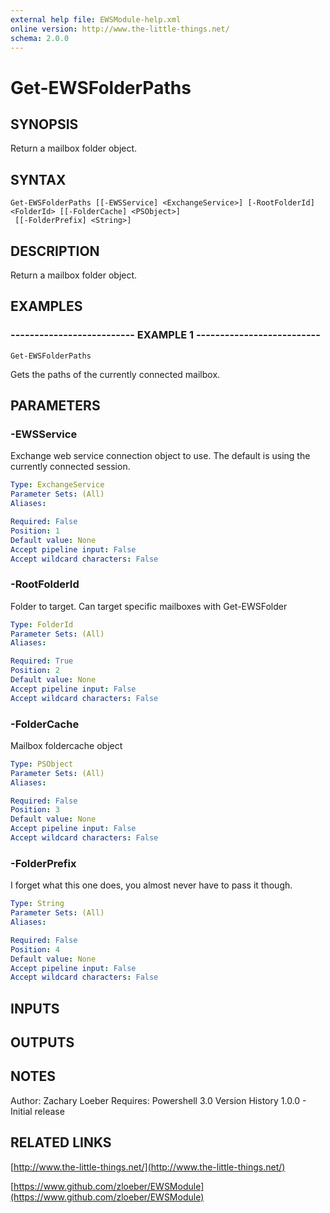 ```yaml
---
external help file: EWSModule-help.xml
online version: http://www.the-little-things.net/
schema: 2.0.0
---
```


# Get-EWSFolderPaths

## SYNOPSIS
Return a mailbox folder object.

## SYNTAX

```
Get-EWSFolderPaths [[-EWSService] <ExchangeService>] [-RootFolderId] <FolderId> [[-FolderCache] <PSObject>]
 [[-FolderPrefix] <String>]
```

## DESCRIPTION
Return a mailbox folder object.

## EXAMPLES

### -------------------------- EXAMPLE 1 --------------------------
```
Get-EWSFolderPaths
```

Gets the paths of the currently connected mailbox.

## PARAMETERS

### -EWSService
Exchange web service connection object to use.
The default is using the currently connected session.

```yaml
Type: ExchangeService
Parameter Sets: (All)
Aliases: 

Required: False
Position: 1
Default value: None
Accept pipeline input: False
Accept wildcard characters: False
```

### -RootFolderId
Folder to target.
Can target specific mailboxes with Get-EWSFolder

```yaml
Type: FolderId
Parameter Sets: (All)
Aliases: 

Required: True
Position: 2
Default value: None
Accept pipeline input: False
Accept wildcard characters: False
```

### -FolderCache
Mailbox foldercache object

```yaml
Type: PSObject
Parameter Sets: (All)
Aliases: 

Required: False
Position: 3
Default value: None
Accept pipeline input: False
Accept wildcard characters: False
```

### -FolderPrefix
I forget what this one does, you almost never have to pass it though.

```yaml
Type: String
Parameter Sets: (All)
Aliases: 

Required: False
Position: 4
Default value: None
Accept pipeline input: False
Accept wildcard characters: False
```

## INPUTS

## OUTPUTS

## NOTES
Author: Zachary Loeber
Requires: Powershell 3.0
Version History
1.0.0 - Initial release

## RELATED LINKS

[http://www.the-little-things.net/](http://www.the-little-things.net/)

[https://www.github.com/zloeber/EWSModule](https://www.github.com/zloeber/EWSModule)


